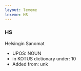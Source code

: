 ```yaml
---
layout: lexeme
lexeme: HS
---
```


###  HS

Helsingin Sanomat
* UPOS:  NOUN
* in KOTUS dictionary under:  10
* Added from:  unk

